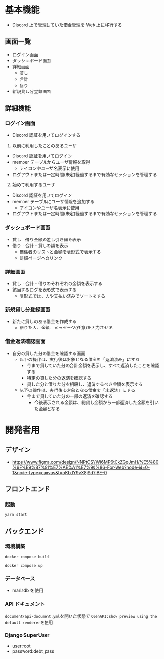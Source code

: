 # 基本機能

- Discord 上で管理していた借金管理を Web 上に移行する

## 画面一覧

- ログイン画面
- ダッシュボード画面
- 詳細画面
  - 貸し
  - 合計
  - 借り
- 新規貸し分登録画面

## 詳細機能

### ログイン画面

- Discord 認証を用いてログインする

1. 以前に利用したことのあるユーザ

- Discord 認証を用いてログイン
- member テーブルからユーザ情報を取得
  - アイコンやユーザ名表示に使用
- ログアウトまたは一定時間(未定)経過するまで有効なセッションを管理する

2. 始めて利用するユーザ

- Discord 認証を用いてログイン
- member テーブルにユーザ情報を追加する
  - アイコンやユーザ名表示に使用
- ログアウトまたは一定時間(未定)経過するまで有効なセッションを管理する

### ダッシュボード画面

- 貸し・借り金額の差し引き額を表示
- 借り・合計・貸しの額を表示
  - 関係者のリストと金額を表形式で表示する
  - 詳細ページへのリンク

### 詳細画面

- 貸し・合計・借りのそれぞれの金額を表示する
- 該当するログを表形式で表示する
  - 表形式では、人や支払い済みでソートをする

### 新規貸し分登録画面

- 新たに貸しのある借金を作成する
  - 借りた人、金額、メッセージ(任意)を入力させる

### 借金返済確認画面

- 自分の貸した分の借金を確認する画面
  - 以下の操作は、実行後は対象となる借金を「返済済み」にする
    - 今まで貸していた分の合計金額を表示し、すべて返済したことを確認する
    - 特定の貸した分の返済を確認する
    - 貸した分と借りた分を相殺し、返済するべき金額を表示する
  - 以下の操作は、実行後も対象となる借金を「未返済」にする
    - 今まで貸していた分の一部の返済を確認する
      - 今後表示される金額は、総貸し金額から一部返済した金額を引いた金額となる

# 開発者用

## デザイン

- https://www.figma.com/design/NNPtCSVWi6MP6tOkZGqJmH/%E5%80%9F%E9%87%91%E7%AE%A1%E7%90%86-For-Web?node-id=0-1&node-type=canvas&t=oKbdY9vX8jSdYiBE-0

## フロントエンド

### 起動

```
yarn start
```

## バックエンド

### 環境構築

```
docker compose build
```

```
docker compose up
```

### データベース

- mariadb を使用

### API ドキュメント

`document/api-document.yml`を開いた状態で
`OpenAPI:show preview using the default renderer`を使用

### Django SuperUser

- user:root
- password:debt_pass
